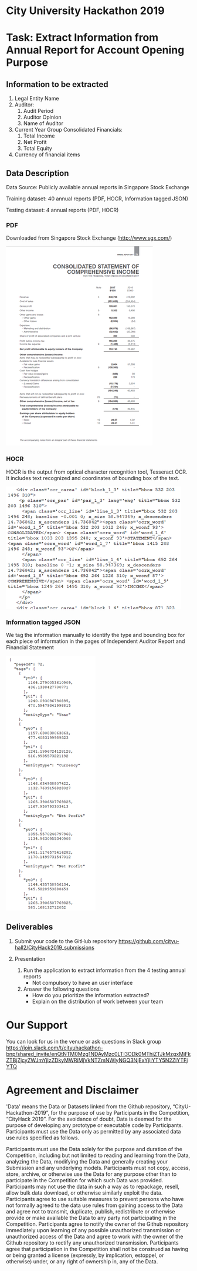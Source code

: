 City University Hackathon 2019 
=============
Task: Extract Information from Annual Report for Account Opening Purpose 
=============

## Information to be extracted
  1. Legal Entity Name
  2. Auditor:
      1. Audit Period
      2. Auditor Opinion
      3. Name of Auditor
  3. Current Year Group Consolidated Financials:
      1. Total Income
      2. Net Profit
      3. Total Equity
   4. Currency of financial items

## Data Description
Data Source: Publicly available annual reports in Singapore Stock Exchange

Training dataset: 40 annual reports (PDF, HOCR, Information tagged JSON)

Testing dataset: 4 annual reports (PDF, HOCR)

### PDF
Downloaded from Singapore Stock Exchange (http://www.sgx.com/)

![picture alt](https://github.com/jeffreynghm/CityU-Hackathon-2019/blob/master/ReadMe_pictures/Picture_PDF.png)

### HOCR
HOCR is the output from optical character recognition tool, Tesseract OCR. It includes text recognized and coordinates of bounding box of the text.

![picture alt](https://github.com/jeffreynghm/CityU-Hackathon-2019/blob/master/ReadMe_pictures/Picture_HOCR.png)

### Information tagged JSON
We tag the information manually to identify the type and bounding box for each piece of information in the pages of Independent Auditor Report and Financial Statement

![picture alt](https://github.com/jeffreynghm/CityU-Hackathon-2019/blob/master/ReadMe_pictures/Picture_JSON.png)

## Deliverables
1. Submit your code to the GitHub repository https://github.com/cityu-hall2/CityHack2019_submissions

2. Presentation
    1. Run the application to extract information from the 4 testing annual reports
        * Not compulsory to have an user interface
    2. Answer the following questions
        * How do you prioritize the information extracted?
        * Explain on the distribution of work between your team

# Our Support
You can look for us in the venue or ask questions in Slack group
https://join.slack.com/t/cityuhackathon-bnp/shared_invite/enQtNTM0Mzg1NDAyMzc0LTI3ODk0MThiZTJkMzgxMjFkZTBjZjcyZWJmYjIzZDkyMWRiMjVkNTZmNWIyNGQ3NjExYjliYTY5N2ZiYTFjYTQ

# Agreement and Disclaimer
'Data' means the Data or Datasets linked from the Github repository, “CityU-Hackathon-2019”, for the purpose of use by Participants in the Competition, “CityHack 2019”. For the avoidance of doubt, Data is deemed for the purpose of developing any prototype or executable code by Participants. Participants must use the Data only as permitted by any associated data use rules specified as follows. 

Participants must use the Data solely for the purpose and duration of the Competition, including but not limited to reading and learning from the Data, analyzing the Data, modifying the Data and generally creating your Submission and any underlying models. Participants must not copy, access, store, archive, or otherwise use the Data for any purpose other than to participate in the Competition for which such Data was provided. Participants may not use the data in such a way as to repackage, resell, allow bulk data download, or otherwise similarly exploit the data. Participants agree to use suitable measures to prevent persons who have not formally agreed to the data use rules from gaining access to the Data and agree not to transmit, duplicate, publish, redistribute or otherwise provide or make available the Data to any party not participating in the Competition. Participants agree to notify the owner of the Github repository immediately upon learning of any possible unauthorized transmission or unauthorized access of the Data and agree to work with the owner of the Github repository to rectify any unauthorized transmission. Participants agree that participation in the Competition shall not be construed as having or being granted a license (expressly, by implication, estoppel, or otherwise) under, or any right of ownership in, any of the Data.
